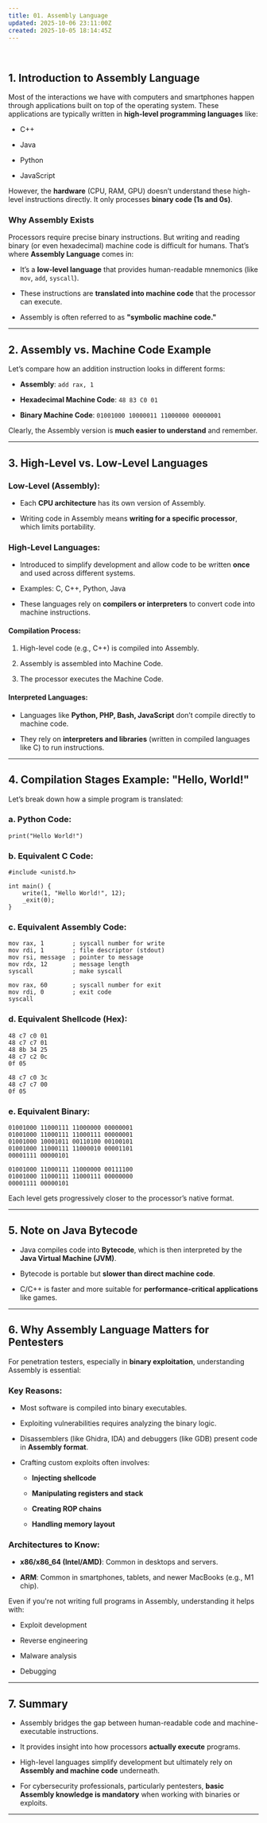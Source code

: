 ```yaml
---
title: 01. Assembly Language
updated: 2025-10-06 23:11:00Z
created: 2025-10-05 18:14:45Z
---
```


&nbsp;

## 1\. Introduction to Assembly Language

Most of the interactions we have with computers and smartphones happen through applications built on top of the operating system. These applications are typically written in **high-level programming languages** like:

- C++
    
- Java
    
- Python
    
- JavaScript
    

However, the **hardware** (CPU, RAM, GPU) doesn’t understand these high-level instructions directly. It only processes **binary code (1s and 0s)**.

### Why Assembly Exists

Processors require precise binary instructions. But writing and reading binary (or even hexadecimal) machine code is difficult for humans. That’s where **Assembly Language** comes in:

- It’s a **low-level language** that provides human-readable mnemonics (like `mov`, `add`, `syscall`).
    
- These instructions are **translated into machine code** that the processor can execute.
    
- Assembly is often referred to as **"symbolic machine code."**
    

* * *

## 2\. Assembly vs. Machine Code Example

Let’s compare how an addition instruction looks in different forms:

- **Assembly**: `add rax, 1`
    
- **Hexadecimal Machine Code**: `48 83 C0 01`
    
- **Binary Machine Code**: `01001000 10000011 11000000 00000001`
    

Clearly, the Assembly version is **much easier to understand** and remember.

* * *

## 3\. High-Level vs. Low-Level Languages

### Low-Level (Assembly):

- Each **CPU architecture** has its own version of Assembly.
    
- Writing code in Assembly means **writing for a specific processor**, which limits portability.
    

### High-Level Languages:

- Introduced to simplify development and allow code to be written **once** and used across different systems.
    
- Examples: C, C++, Python, Java
    
- These languages rely on **compilers or interpreters** to convert code into machine instructions.
    

#### Compilation Process:

1.  High-level code (e.g., C++) is compiled into Assembly.
    
2.  Assembly is assembled into Machine Code.
    
3.  The processor executes the Machine Code.
    

#### Interpreted Languages:

- Languages like **Python, PHP, Bash, JavaScript** don’t compile directly to machine code.
    
- They rely on **interpreters and libraries** (written in compiled languages like C) to run instructions.
    

* * *

## 4\. Compilation Stages Example: "Hello, World!"

Let’s break down how a simple program is translated:

### a. Python Code:

```
print("Hello World!")

```

### b. Equivalent C Code:

```
#include <unistd.h>

int main() {
    write(1, "Hello World!", 12);
    _exit(0);
}

```

### c. Equivalent Assembly Code:

```
mov rax, 1        ; syscall number for write
mov rdi, 1        ; file descriptor (stdout)
mov rsi, message  ; pointer to message
mov rdx, 12       ; message length
syscall           ; make syscall

mov rax, 60       ; syscall number for exit
mov rdi, 0        ; exit code
syscall

```

### d. Equivalent Shellcode (Hex):

```
48 c7 c0 01
48 c7 c7 01
48 8b 34 25
48 c7 c2 0c
0f 05

48 c7 c0 3c
48 c7 c7 00
0f 05
```

### e. Equivalent Binary:

```
01001000 11000111 11000000 00000001
01001000 11000111 11000111 00000001
01001000 10001011 00110100 00100101
01001000 11000111 11000010 00001101 
00001111 00000101

01001000 11000111 11000000 00111100 
01001000 11000111 11000111 00000000 
00001111 00000101
```

Each level gets progressively closer to the processor’s native format.

* * *

## 5\. Note on Java Bytecode

- Java compiles code into **Bytecode**, which is then interpreted by the **Java Virtual Machine (JVM)**.
    
- Bytecode is portable but **slower than direct machine code**.
    
- C/C++ is faster and more suitable for **performance-critical applications** like games.
    

* * *

## 6\. Why Assembly Language Matters for Pentesters

For penetration testers, especially in **binary exploitation**, understanding Assembly is essential:

### Key Reasons:

- Most software is compiled into binary executables.
    
- Exploiting vulnerabilities requires analyzing the binary logic.
    
- Disassemblers (like Ghidra, IDA) and debuggers (like GDB) present code in **Assembly format**.
    
- Crafting custom exploits often involves:
    
    - **Injecting shellcode**
        
    - **Manipulating registers and stack**
        
    - **Creating ROP chains**
        
    - **Handling memory layout**
        

### Architectures to Know:

- **x86/x86_64 (Intel/AMD)**: Common in desktops and servers.
    
- **ARM**: Common in smartphones, tablets, and newer MacBooks (e.g., M1 chip).
    

Even if you're not writing full programs in Assembly, understanding it helps with:

- Exploit development
    
- Reverse engineering
    
- Malware analysis
    
- Debugging
    

* * *

## 7\. Summary

- Assembly bridges the gap between human-readable code and machine-executable instructions.
    
- It provides insight into how processors **actually execute** programs.
    
- High-level languages simplify development but ultimately rely on **Assembly and machine code** underneath.
    
- For cybersecurity professionals, particularly pentesters, **basic Assembly knowledge is mandatory** when working with binaries or exploits.
    

* * *

&nbsp;